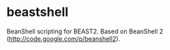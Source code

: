 beastshell
==========

BeanShell scripting for BEAST2. 
Based on BeanShell 2 (http://code.google.com/p/beanshell2).
